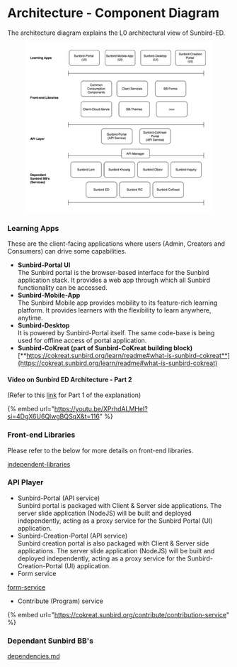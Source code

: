 # Architecture - Component Diagram

The architecture diagram explains the L0 architectural view of Sunbird-ED.

<figure><img src="../../.gitbook/assets/Screenshot 2023-08-14 at 4.58.08 PM.png" alt=""><figcaption></figcaption></figure>

### Learning Apps

These are the client-facing applications where users (Admin, Creators and Consumers) can drive some capabilities.

* **Sunbird-Portal UI**\
  The Sunbird portal is the browser-based interface for the Sunbird application stack. It provides a web app through which all Sunbird functionality can be accessed.
* **Sunbird-Mobile-App**\
  The Sunbird Mobile app provides mobility to its feature-rich learning platform. It provides learners with the flexibility to learn anywhere, anytime.
* **Sunbird-Desktop**\
  It is powered by Sunbird-Portal itself. The same code-base is being used for offline access of portal application.
* **Sunbird-CoKreat (part of Sunbird-CoKreat building block)**\
  [**https://cokreat.sunbird.org/learn/readme#what-is-sunbird-cokreat**](https://cokreat.sunbird.org/learn/readme#what-is-sunbird-cokreat)

#### Video on Sunbird ED Architecture - Part 2

(Refer to this [link](https://ed.sunbird.org/learn/technical-overview/technical-architecture-diagram#video-sunbird-tech-architecture) for Part 1 of the explanation)

{% embed url="https://youtu.be/XPrhdALMHeI?si=4DgX6U6QlwgBQSqX&t=116" %}

### Front-end Libraries

Please refer to the below for more details on front-end libraries.

[independent-libraries](reference-apps/independent-libraries/ "mention")

### API Player

* Sunbird-Portal (API service)\
  Sunbird portal is packaged with Client & Server side applications. The server slide application (NodeJS) will be built and deployed independently, acting as a proxy service for the Sunbird Portal (UI) application.
* Sunbird-Creation-Portal (API service)\
  Sunbird creation portal is also packaged with Client & Server side applications. The server slide application (NodeJS) will be built and deployed independently, acting as a proxy service for the Sunbird-Creation-Portal (UI) application.
* Form service

[form-service](form-service/ "mention")

* Contribute (Program) service

{% embed url="https://cokreat.sunbird.org/contribute/contribution-service" %}

### Dependant Sunbird BB's

[dependencies.md](../learn-more/dependencies.md "mention")

